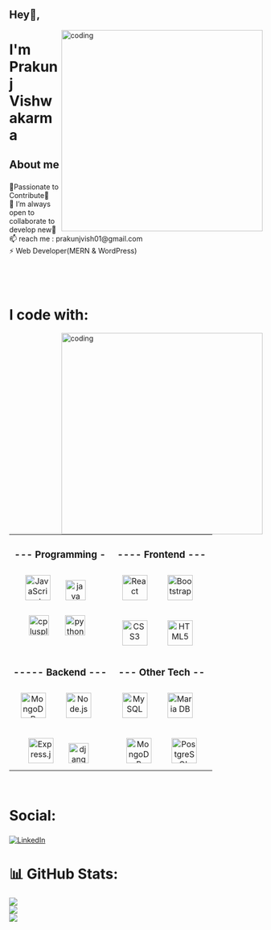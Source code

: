 <h2 align="left">Hey👋,</h2>
<img align="right" alt="coding" width="400" src="https://cdn.dribbble.com/users/128315/screenshots/1570114/intro-dribble.gif">

<h1 align="left">I'm Prakunj Vishwakarma</h1>
<!-- <h3 align="left">Passion To Contribute</h3> -->


<h2 align="left">About me</h2>

###

<p align="left">🤝Passionate to Contribute🤝<br>👯 I’m always open to collaborate to develop new👯<br>📫 reach me :  prakunjvish01@gmail.com<br>⚡ Web Developer(MERN & WordPress)</p>

###

<br> <br> 
# I code with:
<table><tr>
<!-- <img align="right" alt="coding" width="400" src="https://miro.medium.com/v2/resize:fit:1358/1*9m-WDdL_ji01bGbjEnutEw.gif"> -->
   <img align="right" alt="coding" width="400" src="https://i.pinimg.com/originals/e4/26/70/e426702edf874b181aced1e2fa5c6cde.gif">
<td valign="top" width="50%" >
  <h3 align="center">--- Programming -</h3>
<div align="center">  
<img style="margin: 10px" src="https://profilinator.rishav.dev/skills-assets/javascript-original.svg" alt="JavaScript" height="50" /> 
   <img width="12" />
<img src="https://cdn.jsdelivr.net/gh/devicons/devicon/icons/java/java-original.svg" height="40" alt="java logo" style="margin-right: 12px;" />
   <img width="12" />
  <br> <br>
<img src="https://cdn.jsdelivr.net/gh/devicons/devicon/icons/cplusplus/cplusplus-original.svg" height="40" alt="cplusplus logo" style="margin-right: 12px;" />
   <img width="12" />
<img src="https://cdn.jsdelivr.net/gh/devicons/devicon/icons/python/python-original.svg" height="40" alt="python logo" style="margin-right: 12px;" />
</div>

</td>
  
<td valign="top" width="50%">
  <h3 align="center">---- Frontend ---</h3>
   
<img width="12" />
<div align="center">  
<img style="margin: 10px" src="https://profilinator.rishav.dev/skills-assets/react-original-wordmark.svg" alt="React" height="50" />
   <img width="12" />
<img style="margin: 10px" src="https://profilinator.rishav.dev/skills-assets/bootstrap-plain.svg" alt="Bootstrap" height="50" /> 
   <img width="12" />
  <br> <br>
<img style="margin: 10px" src="https://profilinator.rishav.dev/skills-assets/css3-original-wordmark.svg" alt="CSS3" height="50" /> 
   <img width="12" />
<img style="margin: 10px" src="https://profilinator.rishav.dev/skills-assets/html5-original-wordmark.svg" alt="HTML5" height="50" /> 
   <img width="12" />
</div>
</td>
</tr>

<td valign="top" width="50%">
    <h3 align="center">----- Backend ---</h3>

  <img width="12" />
<div align="center">  
<img style="margin: 10px" src="https://profilinator.rishav.dev/skills-assets/mongodb-original-wordmark.svg" alt="MongoDB" height="50" />
<img width="12" />
<img style="margin: 10px" src="https://profilinator.rishav.dev/skills-assets/nodejs-original-wordmark.svg" alt="Node.js" height="50" />
<img width="12" />
<br> <br>
<img style="margin: 10px" src="https://profilinator.rishav.dev/skills-assets/express-original-wordmark.svg" alt="Express.js" height="50" />  
 <img width="12" />
<img src="https://cdn.jsdelivr.net/gh/devicons/devicon/icons/django/django-plain.svg" height="40" alt="django logo"  />
<img width="12" />

</td>
<td valign="top" width="50%">
<h3 align="center">--- Other Tech --</h3> 
  <img width="12" />
<div align="center">  
<img style="margin: 10px" src="https://profilinator.rishav.dev/skills-assets/mysql-original-wordmark.svg" alt="MySQL" height="50" /> 
   <img width="12" />
<img style="margin: 10px" src="https://profilinator.rishav.dev/skills-assets/mariadb.png" alt="Maria DB" height="50" />
   <img width="12" />
  <br> <br>
<img src="https://profilinator.rishav.dev/skills-assets/mongodb-original-wordmark.svg" alt="MongoDB" height="50" style="margin: 10px;" />
<img width="12" />
<img style="margin: 10px" src="https://profilinator.rishav.dev/skills-assets/postgresql-original-wordmark.svg" alt="PostgreSQL" height="50" /> 
<br>
</div>

</div>

</td></tr></table>  

<br>  

###
# Social:
###
[![LinkedIn](https://img.shields.io/badge/LinkedIn-%230077B5.svg?logo=linkedin&logoColor=white)](https://linkedin.com/in/Prakunjvishwakarma) 
<br> 
###
 
# 📊 GitHub Stats:
![](https://github-readme-stats.vercel.app/api?username=Prakunj01&theme=dark&hide_border=false&include_all_commits=false&count_private=false)<br/>
![](https://github-readme-streak-stats.herokuapp.com/?user=Prakunj01&theme=dark&hide_border=false)<br/>
![](https://github-readme-stats.vercel.app/api/top-langs/?username=Prakunj01&theme=dark&hide_border=false&include_all_commits=false&count_private=false&layout=compact)

###
